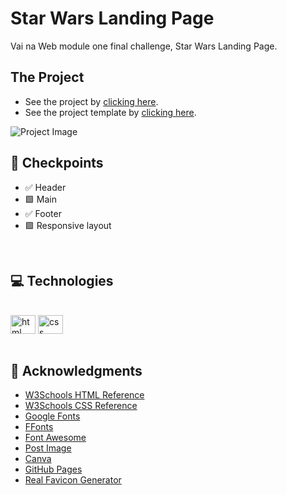 <div id="top"></div>

# Star Wars Landing Page

Vai na Web module one final challenge, Star Wars Landing Page.


## The Project

- See the project by [clicking here](https://hamomgs.github.io/star-wars-landing-page/).
- See the project template by [clicking here](https://xd.adobe.com/view/aaf75fc2-eba3-41ec-bc48-de80d0615154-ffa4/).

![Project Image](https://i.postimg.cc/jjLRRTBw/Captura-de-tela-2022-05-22-020537.png)
<br>

## 📍 Checkpoints

- ✅ Header
- 🟩 Main
- ✅ Footer
- 🟩 Responsive layout
<br>

<!-- |  Project | Developed |
|----------|-----------------|
| ![Project Image](https://i.postimg.cc/jjLRRTBw/Captura-de-tela-2022-05-22-020537.png) | ![Project Image](https://i.postimg.cc/jjLRRTBw/Captura-de-tela-2022-05-22-020537.png) |
| ![Project Image](https://i.postimg.cc/kX8QYDCj/imagem-2022-05-22-135357606.png) | ![Project Image](https://i.postimg.cc/kX8QYDCj/imagem-2022-05-22-135357606.png) |
| ![Project Image](https://i.postimg.cc/mDfzHyzB/image.png) | ![Project Image](https://i.postimg.cc/mDfzHyzB/image.png) |
| ![Project Image](https://i.postimg.cc/ZnPMSH3R/image.png) | ![Project Image](https://i.postimg.cc/ZnPMSH3R/image.png) |
| ![Project Image](https://i.postimg.cc/NMJDtnCp/imagem-2022-05-22-140050344.png) | ![Project Image](https://i.postimg.cc/NMJDtnCp/imagem-2022-05-22-140050344.png) |
| ![Project Image](https://i.postimg.cc/pdkYQ7vR/imagem-2022-05-22-140137302.png) | ![Project Image](https://i.postimg.cc/pdkYQ7vR/imagem-2022-05-22-140137302.png) |
 -->

## 💻 Technologies

<div style="display: inline_block"><br>
 <img align="center" height="30" width="40" alt="html icon" src="https://cdn.jsdelivr.net/gh/devicons/devicon/icons/html5/html5-original.svg" />
 <img align="center" height="30" width="40" alt="css icon" src="https://cdn.jsdelivr.net/gh/devicons/devicon/icons/css3/css3-original.svg" />
</div>
</br>

## 💚 Acknowledgments

* [W3Schools HTML Reference](https://www.w3schools.com/tags/)
* [W3Schools CSS Reference](https://www.w3schools.com/cssref/)
* [Google Fonts](https://fonts.google.com)
* [FFonts](www.ffonts.net/)
* [Font Awesome](https://fontawesome.com)
* [Post Image](https://postimages.org)
* [Canva](https://canva.com)
* [GitHub Pages](https://pages.github.com)
* [Real Favicon Generator](https://realfavicongenerator.net)

<!-- [⬆ Back to top](#top) -->
